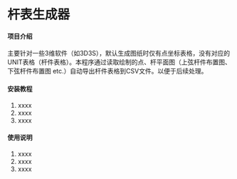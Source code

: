 # 杆表生成器

#### 项目介绍
主要针对一些3维软件（如3D3S），默认生成图纸时仅有点坐标表格，没有对应的UNIT表格（杆件表格）。本程序通过读取绘制的点、杆平面图（上弦杆件布置图、下弦杆件布置图 etc.）自动导出杆件表格到CSV文件。以便于后续处理。

#### 安装教程

1. xxxx
2. xxxx
3. xxxx

#### 使用说明

1. xxxx
2. xxxx
3. xxxx



